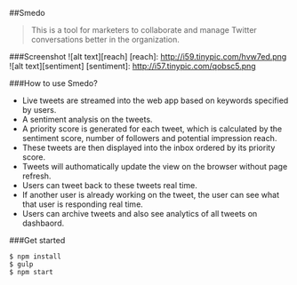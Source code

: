 ##Smedo
> This is a tool for marketers to collaborate and manage Twitter conversations better in the organization. 

###Screenshot
![alt text][reach]
[reach]: http://i59.tinypic.com/hvw7ed.png
![alt text][sentiment]
[sentiment]: http://i57.tinypic.com/qobsc5.png


###How to use Smedo? 
- Live tweets are streamed into the web app based on keywords specified by users. 
- A sentiment analysis on the tweets. 
- A priority score is generated for each tweet, which is calculated by the sentiment score, number of followers and potential impression reach. 
- These tweets are then displayed into the inbox ordered by its priority score. 
- Tweets will authomatically update the view on the browser without page refresh. 
- Users can tweet back to these tweets real time.
- If another user is already working on the tweet, the user can see what that user is responding real time. 
- Users can archive tweets and also see analytics of all tweets on dashbaord.  

###Get started 
```
$ npm install
$ gulp 
$ npm start 
```
